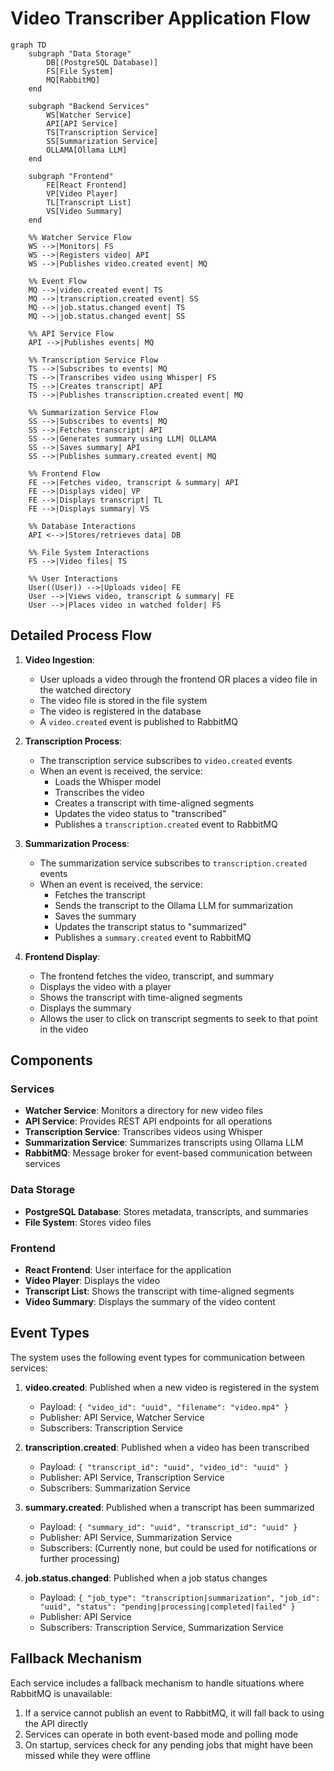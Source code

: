 # Video Transcriber Application Flow

```mermaid
graph TD
    subgraph "Data Storage"
        DB[(PostgreSQL Database)]
        FS[File System]
        MQ[RabbitMQ]
    end

    subgraph "Backend Services"
        WS[Watcher Service]
        API[API Service]
        TS[Transcription Service]
        SS[Summarization Service]
        OLLAMA[Ollama LLM]
    end

    subgraph "Frontend"
        FE[React Frontend]
        VP[Video Player]
        TL[Transcript List]
        VS[Video Summary]
    end

    %% Watcher Service Flow
    WS -->|Monitors| FS
    WS -->|Registers video| API
    WS -->|Publishes video.created event| MQ

    %% Event Flow
    MQ -->|video.created event| TS
    MQ -->|transcription.created event| SS
    MQ -->|job.status.changed event| TS
    MQ -->|job.status.changed event| SS

    %% API Service Flow
    API -->|Publishes events| MQ

    %% Transcription Service Flow
    TS -->|Subscribes to events| MQ
    TS -->|Transcribes video using Whisper| FS
    TS -->|Creates transcript| API
    TS -->|Publishes transcription.created event| MQ

    %% Summarization Service Flow
    SS -->|Subscribes to events| MQ
    SS -->|Fetches transcript| API
    SS -->|Generates summary using LLM| OLLAMA
    SS -->|Saves summary| API
    SS -->|Publishes summary.created event| MQ

    %% Frontend Flow
    FE -->|Fetches video, transcript & summary| API
    FE -->|Displays video| VP
    FE -->|Displays transcript| TL
    FE -->|Displays summary| VS

    %% Database Interactions
    API <-->|Stores/retrieves data| DB

    %% File System Interactions
    FS -->|Video files| TS

    %% User Interactions
    User((User)) -->|Uploads video| FE
    User -->|Views video, transcript & summary| FE
    User -->|Places video in watched folder| FS
```

## Detailed Process Flow

1. **Video Ingestion**:

   - User uploads a video through the frontend OR places a video file in the watched directory
   - The video file is stored in the file system
   - The video is registered in the database
   - A `video.created` event is published to RabbitMQ

2. **Transcription Process**:

   - The transcription service subscribes to `video.created` events
   - When an event is received, the service:
     - Loads the Whisper model
     - Transcribes the video
     - Creates a transcript with time-aligned segments
     - Updates the video status to "transcribed"
     - Publishes a `transcription.created` event to RabbitMQ

3. **Summarization Process**:

   - The summarization service subscribes to `transcription.created` events
   - When an event is received, the service:
     - Fetches the transcript
     - Sends the transcript to the Ollama LLM for summarization
     - Saves the summary
     - Updates the transcript status to "summarized"
     - Publishes a `summary.created` event to RabbitMQ

4. **Frontend Display**:
   - The frontend fetches the video, transcript, and summary
   - Displays the video with a player
   - Shows the transcript with time-aligned segments
   - Displays the summary
   - Allows the user to click on transcript segments to seek to that point in the video

## Components

### Services

- **Watcher Service**: Monitors a directory for new video files
- **API Service**: Provides REST API endpoints for all operations
- **Transcription Service**: Transcribes videos using Whisper
- **Summarization Service**: Summarizes transcripts using Ollama LLM
- **RabbitMQ**: Message broker for event-based communication between services

### Data Storage

- **PostgreSQL Database**: Stores metadata, transcripts, and summaries
- **File System**: Stores video files

### Frontend

- **React Frontend**: User interface for the application
- **Video Player**: Displays the video
- **Transcript List**: Shows the transcript with time-aligned segments
- **Video Summary**: Displays the summary of the video content

## Event Types

The system uses the following event types for communication between services:

1. **video.created**: Published when a new video is registered in the system

   - Payload: `{ "video_id": "uuid", "filename": "video.mp4" }`
   - Publisher: API Service, Watcher Service
   - Subscribers: Transcription Service

2. **transcription.created**: Published when a video has been transcribed

   - Payload: `{ "transcript_id": "uuid", "video_id": "uuid" }`
   - Publisher: API Service, Transcription Service
   - Subscribers: Summarization Service

3. **summary.created**: Published when a transcript has been summarized

   - Payload: `{ "summary_id": "uuid", "transcript_id": "uuid" }`
   - Publisher: API Service, Summarization Service
   - Subscribers: (Currently none, but could be used for notifications or further processing)

4. **job.status.changed**: Published when a job status changes
   - Payload: `{ "job_type": "transcription|summarization", "job_id": "uuid", "status": "pending|processing|completed|failed" }`
   - Publisher: API Service
   - Subscribers: Transcription Service, Summarization Service

## Fallback Mechanism

Each service includes a fallback mechanism to handle situations where RabbitMQ is unavailable:

1. If a service cannot publish an event to RabbitMQ, it will fall back to using the API directly
2. Services can operate in both event-based mode and polling mode
3. On startup, services check for any pending jobs that might have been missed while they were offline
